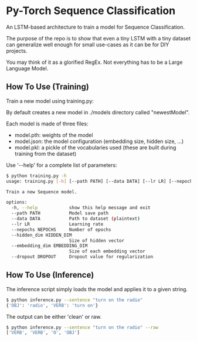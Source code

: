 # Py-Torch Sequence Classification 
An LSTM-based architecture to train a model for Sequence Classification.

The purpose of the repo is to show that even a tiny LSTM with a tiny dataset can generalize well enough for small use-cases as it can be for DIY projects.

You may think of it as a glorified RegEx.
Not everything has to be a Large Language Model.

## How To Use (Training)
Train a new model using training.py:

By default creates a new model in ./models directory called "newestModel".

Each model is made of three files:
- model.pth: weights of the model
- model.json: the model configuration (embedding size, hidden size, ...)
- model.pkl: a pickle of the vocabularies used (these are built during training from the dataset)

Use '--help' for a complete list of parameters:

```bash
$ python training.py -h
usage: training.py [-h] [--path PATH] [--data DATA] [--lr LR] [--nepochs NEPOCHS] [--hidden_dim HIDDEN_DIM] [--embedding_dim EMBEDDING_DIM] [--dropout DROPOUT]

Train a new Sequence model.

options:
  -h, --help            show this help message and exit
  --path PATH           Model save path
  --data DATA           Path to dataset (plaintext)
  --lr LR               Learning rate
  --nepochs NEPOCHS     Number of epochs
  --hidden_dim HIDDEN_DIM
                        Size of hidden vector
  --embedding_dim EMBEDDING_DIM
                        Size of each embedding vector
  --dropout DROPOUT     Dropout value for regularization

```

## How To Use (Inference)
The inference script simply loads the model and applies it to a given string.

```bash
$ python inference.py --sentence "turn on the radio"
{'OBJ': 'radio', 'VERB': 'turn on'}
```

The output can be either 'clean' or raw.
```bash
$ python inference.py --sentence "turn on the radio" --raw
['VERB', 'VERB', 'O', 'OBJ']

```



